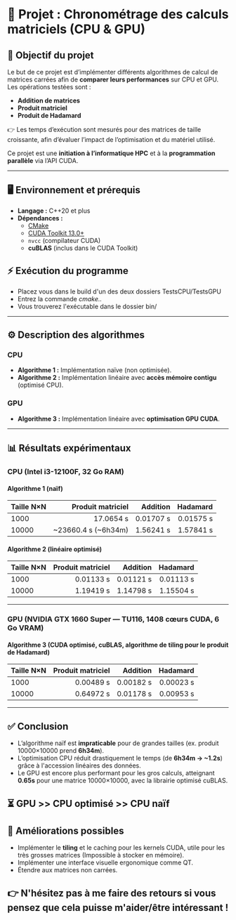 # 🚀 Projet : Chronométrage des calculs matriciels (CPU & GPU)

## 🎯 Objectif du projet
Le but de ce projet est d’implémenter différents algorithmes de calcul de matrices carrées afin de **comparer leurs performances** sur CPU et GPU.  
Les opérations testées sont :  
- **Addition de matrices**  
- **Produit matriciel**  
- **Produit de Hadamard**  

👉 Les temps d’exécution sont mesurés pour des matrices de taille croissante, afin d’évaluer l’impact de l’optimisation et du matériel utilisé.  

Ce projet est une **initiation à l’informatique HPC** et à la **programmation parallèle** via l’API CUDA.  

---

## 🖥️ Environnement et prérequis
- **Langage :** C++20 et plus  
- **Dépendances :**
  - [CMake](https://cmake.org/download/)
  - [CUDA Toolkit 13.0+](https://developer.nvidia.com/cuda-downloads)  
  - `nvcc` (compilateur CUDA)  
  - **cuBLAS** (inclus dans le CUDA Toolkit)  

## ⚡ Exécution du programme
  - Placez vous dans le build d'un des deux dossiers TestsCPU/TestsGPU
  - Entrez la commande *cmake..*
  - Vous trouverez l'exécutable dans le dossier bin/

---

## ⚙️ Description des algorithmes

### **CPU**
- **Algorithme 1 :** Implémentation naïve (non optimisée).  
- **Algorithme 2 :** Implémentation linéaire avec **accès mémoire contigu** (optimisé CPU).  

### **GPU**
- **Algorithme 3 :** Implémentation linéaire avec **optimisation GPU CUDA**.  

---

## 📊 Résultats expérimentaux

### CPU (Intel i3-12100F, 32 Go RAM)

#### Algorithme 1 (naïf)
| Taille N×N | Produit matriciel | Addition | Hadamard |
|------------|------------------:|---------:|----------:|
| 1000       | 17.0654 s         | 0.01707 s | 0.01575 s |
| 10000      | ~23660.4 s (~6h34m) | 1.56241 s | 1.57841 s |

#### Algorithme 2 (linéaire optimisé)
| Taille N×N | Produit matriciel | Addition | Hadamard |
|------------|------------------:|---------:|----------:|
| 1000       | 0.01133 s         | 0.01121 s | 0.01113 s |
| 10000      | 1.19419 s         | 1.14798 s | 1.15504 s |

---

### GPU (NVIDIA GTX 1660 Super — TU116, 1408 cœurs CUDA, 6 Go VRAM)

#### Algorithme 3 (CUDA optimisé, cuBLAS, algorithme de tiling pour le produit de Hadamard)
| Taille N×N | Produit matriciel | Addition | Hadamard |
|------------|------------------:|---------:|----------:|
| 1000       | 0.00489 s         | 0.00182 s | 0.00023 s |
| 10000      | 0.64972 s         | 0.01178 s | 0.00953 s |

---

## ✅ Conclusion
- L’algorithme naïf est **impraticable** pour de grandes tailles (ex. produit 10000×10000 prend **6h34m**).  
- L’optimisation CPU réduit drastiquement le temps (de **6h34m → ~1.2s**) grâce à l'accession linéaires des données.  
- Le GPU est encore plus performant pour les gros calculs, atteignant **0.65s** pour une matrice 10000×10000, avec la librairie optimisé cuBLAS.  

⏳ **GPU >> CPU optimisé >> CPU naïf**  
---

## 🔮 Améliorations possibles
- Implémenter le **tiling** et le caching pour les kernels CUDA, utile pour les très grosses matrices (Impossible à stocker en mémoire).  
- Implémenter une interface visuelle ergonomique comme QT.
- Étendre aux matrices non carrées.

## 👉 N'hésitez pas à me faire des retours si vous pensez que cela puisse m'aider/être intéressant ! 
